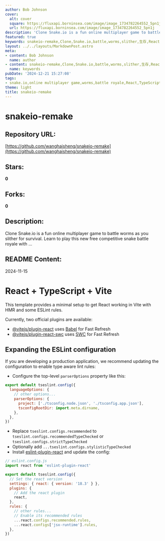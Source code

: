 ```yaml
---
author: Bob Johnson
cover:
  alt: cover
  square: https://fluxapi.borninsea.com/image/image_1734782264552_5pn1j
  url: https://fluxapi.borninsea.com/image/image_1734782264552_5pn1j
description: 'Clone Snake.io is a fun online multiplayer game to battle worms as you slither for survival. Learn to play this new free competitive snake battle royale with ...'
featured: true
keywords: snakeio-remake,Clone,Snake.io,battle,worms,slither,生存,React,TypeScript,Vite,ESLint,Fast Refresh,SWC,tsconfig	node.json,tsconfig.app.json,eslint-plugin-react
layout: ../../layouts/MarkdownPost.astro
meta:
- content: Bob Johnson
  name: author
- content: snakeio-remake,Clone,Snake.io,battle,worms,slither,生存,React,TypeScript,Vite,ESLint,Fast Refresh,SWC,tsconfig	node.json,tsconfig.app.json,eslint-plugin-react
  name: keywords
pubDate: '2024-12-21 15:27:08'
tags:
- snake.io,online multiplayer game,worms,battle royale,React,TypeScript,Vite,SWC,Babel,eslint-plugin-react
theme: light
title: snakeio-remake
---
```


# snakeio-remake

## Repository URL: 
[https://github.com/wanghaisheng/snakeio-remake](https://github.com/wanghaisheng/snakeio-remake)

## Stars: 
**0**

## Forks: 
**0**

## Description: 
Clone Snake.io is a fun online multiplayer game to battle worms as you slither for survival. Learn to play this new free competitive snake battle royale with ...

## README Content: 
2024-11-15

# React + TypeScript + Vite

This template provides a minimal setup to get React working in Vite with HMR and some ESLint rules.

Currently, two official plugins are available:

- [@vitejs/plugin-react](https://github.com/vitejs/vite-plugin-react/blob/main/packages/plugin-react/README.md) uses [Babel](https://babeljs.io/) for Fast Refresh
- [@vitejs/plugin-react-swc](https://github.com/vitejs/vite-plugin-react-swc) uses [SWC](https://swc.rs/) for Fast Refresh

## Expanding the ESLint configuration

If you are developing a production application, we recommend updating the configuration to enable type aware lint rules:

- Configure the top-level `parserOptions` property like this:

```js
export default tseslint.config({
  languageOptions: {
    // other options...
    parserOptions: {
      project: ['./tsconfig.node.json', './tsconfig.app.json'],
      tsconfigRootDir: import.meta.dirname,
    },
  },
})
```

- Replace `tseslint.configs.recommended` to `tseslint.configs.recommendedTypeChecked` or `tseslint.configs.strictTypeChecked`
- Optionally add `...tseslint.configs.stylisticTypeChecked`
- Install [eslint-plugin-react](https://github.com/jsx-eslint/eslint-plugin-react) and update the config:

```js
// eslint.config.js
import react from 'eslint-plugin-react'

export default tseslint.config({
  // Set the react version
  settings: { react: { version: '18.3' } },
  plugins: {
    // Add the react plugin
    react,
  },
  rules: {
    // other rules...
    // Enable its recommended rules
    ...react.configs.recommended.rules,
    ...react.configs['jsx-runtime'].rules,
  },
})
```

